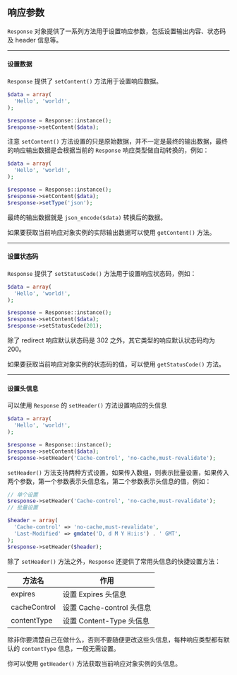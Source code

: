 ## 响应参数

`Response` 对象提供了一系列方法用于设置响应参数，包括设置输出内容、状态码及 header 信息等。

----------

#### 设置数据

`Response` 提供了 `setContent()` 方法用于设置响应数据。

``` php
$data = array(
  'Hello', 'world!',
);

$response = Response::instance();
$response->setContent($data);
```

注意 `setContent()` 方法设置的只是原始数据，并不一定是最终的输出数据，最终的响应输出数据是会根据当前的 `Response` 响应类型做自动转换的，例如：

``` php
$data = array(
  'Hello', 'world!',
);

$response = Response::instance();
$response->setContent($data);
$response->setType('json');
```

最终的输出数据就是 `json_encode($data)` 转换后的数据。

如果要获取当前响应对象实例的实际输出数据可以使用 `getContent()` 方法。

----------

#### 设置状态码

`Response` 提供了 `setStatusCode()` 方法用于设置响应状态码，例如：

``` php
$data = array(
  'Hello', 'world!',
);

$response = Response::instance();
$response->setContent($data);
$response->setStatusCode(201);
```

除了 redirect 响应默认状态码是 302 之外，其它类型的响应默认状态码均为 200。

如果要获取当前响应对象实例的状态码的值，可以使用 `getStatusCode()` 方法。

----------

#### 设置头信息

可以使用 `Response` 的 `setHeader()` 方法设置响应的头信息

``` php
$data = array(
  'Hello', 'world!',
);

$response = Response::instance();
$response->setContent($data);
$response->setHeader('Cache-control', 'no-cache,must-revalidate');
```

`setHeader()` 方法支持两种方式设置，如果传入数组，则表示批量设置，如果传入两个参数，第一个参数表示头信息名，第二个参数表示头信息的值，例如：

``` php
// 单个设置
$response->setHeader('Cache-control', 'no-cache,must-revalidate');
// 批量设置

$header = array(
  'Cache-control' => 'no-cache,must-revalidate',
  'Last-Modified' => gmdate('D, d M Y H:i:s') . ' GMT',
);
$response->setHeader($header);
```
除了 `setHeader()` 方法之外，`Response` 还提供了常用头信息的快捷设置方法：

| 方法名 | 作用 |
| - | - |
| expires | 设置 Expires 头信息 |
| cacheControl | 设置 Cache-control 头信息 |
| contentType | 设置 Content-Type 头信息 |

除非你要清楚自己在做什么，否则不要随便更改这些头信息，每种响应类型都有默认的 `contentType` 信息，一般无需设置。

你可以使用 `getHeader()` 方法获取当前响应对象实例的头信息。
